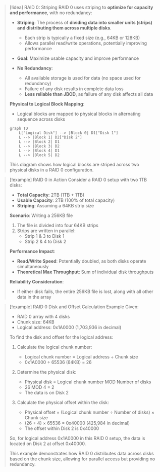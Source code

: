 
> [!idea] RAID 0: Striping
> RAID 0 uses striping to **optimize for capacity and performance**, with no redundancy:
> 
> - **Striping**: The process of **dividing data into smaller units (strips) and distributing them across multiple disks**.
>   - Each strip is typically a fixed size (e.g., 64KB or 128KB)
>   - Allows parallel read/write operations, potentially improving performance
> 
> - **Goal**: Maximize usable capacity and improve performance
> 
> - **No Redundancy**: 
>   - All available storage is used for data (no space used for redundancy)
>   - Failure of any disk results in complete data loss
>   - **Less reliable than JBOD**, as failure of any disk affects all data
> 
> **Physical to Logical Block Mapping**:
> - Logical blocks are mapped to physical blocks in alternating sequence across disks
> 
> ```mermaid
> graph TD
>     L["Logical Disk"] --> |Block 0| D1["Disk 1"]
>     L --> |Block 1| D2["Disk 2"]
>     L --> |Block 2| D1
>     L --> |Block 3| D2
>     L --> |Block 4| D1
>     L --> |Block 5| D2
> ```
> 
> This diagram shows how logical blocks are striped across two physical disks in a RAID 0 configuration.

> [!example] RAID 0 in Action
> Consider a RAID 0 setup with two 1TB disks:
> 
> - **Total Capacity**: 2TB (1TB + 1TB)
> - **Usable Capacity**: 2TB (100% of total capacity)
> - **Striping**: Assuming a 64KB strip size
> 
> **Scenario**: Writing a 256KB file
> 
> 1. The file is divided into four 64KB strips
> 2. Strips are written in parallel:
>    - Strip 1 & 3 to Disk 1
>    - Strip 2 & 4 to Disk 2
> 
> **Performance Impact**:
> - **Read/Write Speed**: Potentially doubled, as both disks operate simultaneously
> - **Theoretical Max Throughput**: Sum of individual disk throughputs
> 
> **Reliability Consideration**:
> - If either disk fails, the entire 256KB file is lost, along with all other data in the array

> [!example] RAID 0 Disk and Offset Calculation Example
> Given:
> - RAID 0 array with 4 disks
> - Chunk size: 64KB
> - Logical address: 0x1A0000 (1,703,936 in decimal)
>   
> To find the disk and offset for the logical address:
> 1. Calculate the logical chunk number:
>    - Logical chunk number = Logical address ÷ Chunk size
>    - 0x1A0000 ÷ 65536 (64KB) = 26
> 
> 2. Determine the physical disk:
>    - Physical disk = Logical chunk number MOD Number of disks
>    - 26 MOD 4 = 2
>    - The data is on Disk 2
> 
> 3. Calculate the physical offset within the disk:
>    - Physical offset = (Logical chunk number ÷ Number of disks) × Chunk size
>    - (26 ÷ 4) × 65536 = 0x40000 (425,984 in decimal)
>    - The offset within Disk 2 is 0x40000
>
> So, for logical address 0x1A0000 in this RAID 0 setup, the data is located on Disk 2 at offset 0x40000.
>
> This example demonstrates how RAID 0 distributes data across disks based on the chunk size, allowing for parallel access but providing no redundancy.
